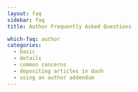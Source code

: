 ```yaml
---
layout: faq
sidebar: faq
title: Author Frequently Asked Questions

which-faq: author
categories:
  - basic
  - details
  - common concerns
  - depositing articles in dash
  - using an author addendum 
---
```




